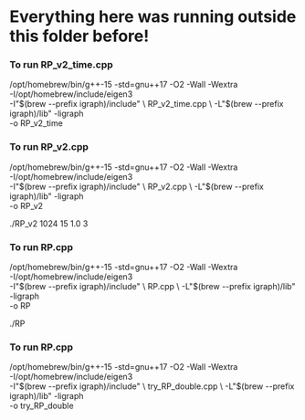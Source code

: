 # Everything here was running outside this folder before!

### To run RP_v2_time.cpp
/opt/homebrew/bin/g++-15 -std=gnu++17 -O2 -Wall -Wextra \
  -I/opt/homebrew/include/eigen3 \
  -I"$(brew --prefix igraph)/include" \
  RP_v2_time.cpp \
  -L"$(brew --prefix igraph)/lib" -ligraph \
  -o RP_v2_time

### To run RP_v2.cpp
/opt/homebrew/bin/g++-15 -std=gnu++17 -O2 -Wall -Wextra \
  -I/opt/homebrew/include/eigen3 \
  -I"$(brew --prefix igraph)/include" \
  RP_v2.cpp \
  -L"$(brew --prefix igraph)/lib" -ligraph \
  -o RP_v2
  
./RP_v2 1024 15 1.0 3

### To run RP.cpp
/opt/homebrew/bin/g++-15 -std=gnu++17 -O2 -Wall -Wextra \
  -I/opt/homebrew/include/eigen3 \
  -I"$(brew --prefix igraph)/include" \
  RP.cpp \
  -L"$(brew --prefix igraph)/lib" -ligraph \
  -o RP

./RP

### To run RP.cpp
/opt/homebrew/bin/g++-15 -std=gnu++17 -O2 -Wall -Wextra \
  -I/opt/homebrew/include/eigen3 \
  -I"$(brew --prefix igraph)/include" \
  try_RP_double.cpp \
  -L"$(brew --prefix igraph)/lib" -ligraph \
  -o try_RP_double
